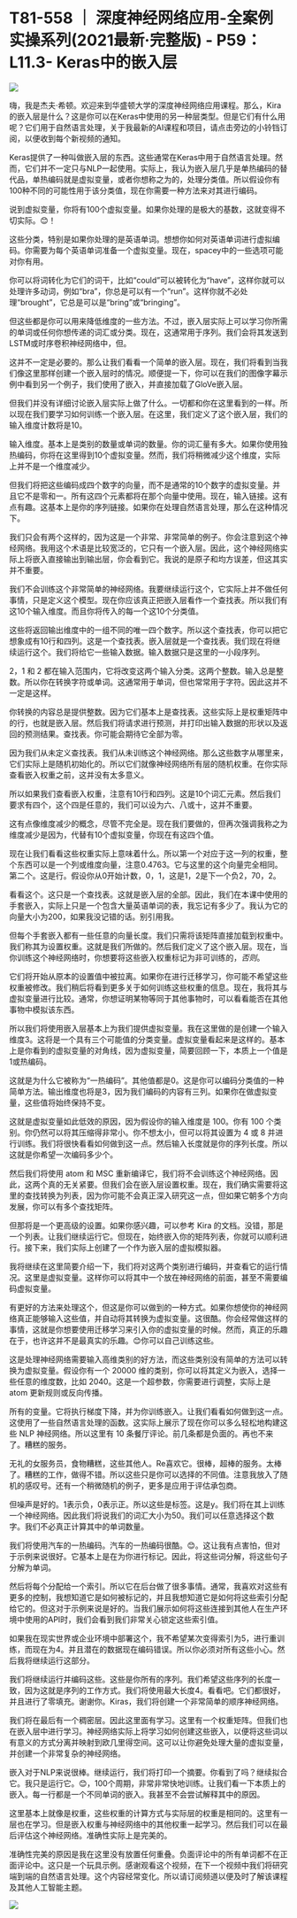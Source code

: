 # T81-558 ｜ 深度神经网络应用-全案例实操系列(2021最新·完整版) - P59：L11.3- Keras中的嵌入层 

![](img/6c6a4e57e3618c11a532abc5118438e7_0.png)

嗨，我是杰夫·希顿。欢迎来到华盛顿大学的深度神经网络应用课程。那么，Kira的嵌入层是什么？这是你可以在Keras中使用的另一种层类型。但是它们有什么用呢？它们用于自然语言处理，关于我最新的AI课程和项目，请点击旁边的小铃铛订阅，以便收到每个新视频的通知。

Keras提供了一种叫做嵌入层的东西。这些通常在Keras中用于自然语言处理。然而，它们并不一定只与NLP一起使用。实际上，我认为嵌入层几乎是单热编码的替代品，单热编码就是虚拟变量，或者你想称之为的，处理分类值。所以假设你有100种不同的可能性用于该分类值，现在你需要一种方法来对其进行编码。

说到虚拟变量，你将有100个虚拟变量。如果你处理的是极大的基数，这就变得不切实际。😊！[](img/6c6a4e57e3618c11a532abc5118438e7_2.png)

这些分类，特别是如果你处理的是英语单词。想想你如何对英语单词进行虚拟编码。你需要为每个英语单词准备一个虚拟变量。现在，spacey中的一些选项可能对你有用。

你可以将词转化为它们的词干，比如“could”可以被转化为“have”，这样你就可以处理许多动词，例如“bra”，你总是可以有一个“run”。这样你就不必处理“brought”，它总是可以是“bring”或“bringing”。

但这些都是你可以用来降低维度的一些方法。不过，嵌入层实际上可以学习你所需的单词或任何你想传递的词汇或分类。现在，这通常用于序列。我们会将其发送到LSTM或时序卷积神经网络中，但。

这并不一定是必要的。那么让我们看看一个简单的嵌入层。现在，我们将看到当我们像这里那样创建一个嵌入层时的情况。顺便提一下，你可以在我们的图像字幕示例中看到另一个例子，我们使用了嵌入，并直接加载了GloVe嵌入层。

但我们并没有详细讨论嵌入层实际上做了什么。一切都和你在这里看到的一样。所以现在我们要学习如何训练一个嵌入层。在这里，我们定义了这个嵌入层，我们的输入维度计数将是10。

输入维度。基本上是类别的数量或单词的数量。你的词汇量有多大。如果你使用独热编码，你将在这里得到10个虚拟变量。然而，我们将稍微减少这个维度，实际上并不是一个维度减少。

但我们将把这些编码成四个数字的向量，而不是通常的10个数字的虚拟变量。并且它不是零和一。所有这四个元素都将在那个向量中使用。现在，输入链接。这有点有趣。这基本上是你的序列链接。如果你在处理自然语言处理，那么在这种情况下。

我们只会有两个这样的，因为这是一个非常、非常简单的例子。你会注意到这个神经网络。我用这个术语是比较宽泛的，它只有一个嵌入层。因此，这个神经网络实际上将嵌入直接输出到输出层，你会看到它。我说的是原子和均方误差，但这其实并不重要。

我们不会训练这个非常简单的神经网络。我要继续运行这个，它实际上并不做任何事情，只是定义这个模型。现在你应该真正把嵌入层看作一个查找表。所以我们有这10个输入维度。而且你将传入的每一个这10个分类值。

这些将返回输出维度中的一组不同的唯一四个数字。所以这个查找表，你可以把它想象成有10行和四列。这是一个查找表。嵌入层就是一个查找表。我们现在将继续运行这个。我们将给它一些输入数据。输入数据只是这里的一小段序列。

2，1 和 2 都在输入范围内，它将改变这两个输入分类。这两个整数。输入总是整数。所以你在转换字符或单词。这通常用于单词，但也常常用于字符。因此这并不一定是这样。

你转换的内容总是提供整数。因为它们基本上是查找表。这些实际上是权重矩阵中的行，也就是嵌入层。然后我们将请求进行预测，并打印出输入数据的形状以及返回的预测结果。查找表。你可能会期待它全部为零。

因为我们从未定义查找表。我们从未训练这个神经网络。那么这些数字从哪里来，它们实际上是随机初始化的。所以它们就像神经网络所有层的随机权重。在你实际查看嵌入权重之前，这并没有太多意义。

所以如果我们查看嵌入权重，注意有10行和四列。这是10个词汇元素。然后我们要求有四个，这个四是任意的，我们可以设为六、八或十，这并不重要。

这有点像维度减少的概念，尽管不完全是。现在我们要做的，但再次强调我称之为维度减少是因为，代替有10个虚拟变量，你现在有这四个值。

现在让我们看看这些权重实际上意味着什么。所以第一个对应于这一列的权重，整个东西可以是一个列或维度向量，注意0.4763。它与这里的这个向量完全相同。第二个。这是行。假设你从0开始计数，0，1，这是1，2是下一个负2，70，2。

看看这个。这只是一个查找表。这就是嵌入层的全部。因此，我们在本课中使用的手套嵌入，实际上只是一个包含大量英语单词的表，我忘记有多少了。我认为它的向量大小为200，如果我没记错的话。别引用我。

但每个手套嵌入都有一些任意的向量长度。我们只需将该矩阵直接加载到权重中。我们称其为设置权重。这就是我们所做的。然后我们定义了这个嵌入层。现在，当你训练这个神经网络时，你想要将这些嵌入权重标记为非可训练的，*否则*。

它们将开始从原本的设置值中被拉离。如果你在进行迁移学习，你可能不希望这些权重被修改。我们稍后将看到更多关于如何训练这些权重的信息。现在，我将其与虚拟变量进行比较。通常，你想证明某物等同于其他事物时，可以看看能否在其他事物中模拟该东西。

所以我们将使用嵌入层基本上为我们提供虚拟变量。我在这里做的是创建一个输入维度3。这将是一个具有三个可能值的分类变量。虚拟变量看起来是这样的。基本上是你看到的虚拟变量的对角线，因为虚拟变量，简要回顾一下，本质上一个值是1或热编码。

这就是为什么它被称为“一热编码”。其他值都是0。这是你可以编码分类值的一种简单方法。输出维度也将是3，因为我们编码的内容有三列。如果你在做虚拟变量，这些值将始终保持不变。

这就是虚拟变量如此低效的原因，因为假设你的输入维度是 100。你有 100 个类别。你仍然可以将其压缩得非常小。你不想太小，但可以将其设置为 4 或 8 并进行训练。我们将很快看看如何做到这一点。然后输入长度就是你的序列长度。所以这就是你希望一次编码多少个。

然后我们将使用 atom 和 MSC 重新编译它，我们将不会训练这个神经网络。因此，这两个真的无关紧要。但我们会在嵌入层设置权重。现在，我们确实需要将这里的查找转换为列表，因为你可能不会真正深入研究这一点，但如果它朝多个方向发展，你可以有多个查找矩阵。

但那将是一个更高级的设置。如果你感兴趣，可以参考 Kira 的文档。没错，那是一个列表。让我们继续运行它。但现在，始终嵌入你的矩阵列表，你就可以顺利进行。接下来，我们实际上创建了一个作为嵌入层的虚拟模拟器。

我将继续在这里简要介绍一下，我们将对这两个类别进行编码，并查看它的运行情况。这里是虚拟变量。这样你可以将其中一个放在神经网络的前面，甚至不需要编码虚拟变量。

有更好的方法来处理这个，但这是你可以做到的一种方式。如果你想使你的神经网络真正能够输入这些值，并自动将其转换为虚拟变量。这很酷。你会经常做这样的事情，这就是你想要使用迁移学习来引入你的虚拟变量的时候。然而，真正的乐趣在于，也许这并不是最真实的乐趣。😊你可以自己训练这些。

这是处理神经网络需要输入高维类别的好方法，而这些类别没有简单的方法可以转换为虚拟变量。假设你有一个 20000 维的类别，你可以将其定义为嵌入，选择一些任意的维度数，比如 2040。这是一个超参数，你需要进行调整，实际上是 atom 更新规则或反向传播。

所有的变量。它将执行梯度下降，并为你训练嵌入。让我们看看如何做到这一点。这使用了一些自然语言处理的函数。这实际上展示了现在你可以多么轻松地构建这些 NLP 神经网络。所以这里有 10 条餐厅评论。前几条都是负面的。再也不来了。糟糕的服务。

无礼的女服务员，食物糟糕，这些其他人。Re喜欢它。很棒，超棒的服务。太棒了。糟糕的工作，做得不错。所以这些只是你可以选择的不同值。注意我放入了随机的感叹号。还有一个稍微随机的例子，更多是应用于评估承包商。

但噪声是好的。1表示负，0表示正。所以这些是标签。这是y。我们将在其上训练一个神经网络。因此我们将说我们的词汇大小为50。我们可以任意选择这个数字。我们不必真正计算其中的单词数量。

我们将使用汽车的一热编码。汽车的一热编码很酷。😊。这让我有点害怕，但对于示例来说很好。它基本上是在为你进行标记。因此，将这些词分解，将这些句子分解为单词。

然后将每个分配给一个索引。所以它在后台做了很多事情。通常，我喜欢对这些有更多的控制，我想知道它是如何被标记的，并且我想知道它是如何将这些索引分配给它的。但这对于示例来说是好的。当我们展示如何将这些连接到其他人在生产环境中使用的API时，我们会看到我们非常关心锁定这些索引值。

如果我在现实世界或企业环境中部署这个，我不希望某次变得索引为5，进行重训练，而现在为4。并且潜在的数据现在编码错误。所以你必须对所有这些小心。然后我将继续运行这部分。

我们将继续运行并编码这些。这些是你所有的序列。我们希望这些序列的长度一致，因为这就是序列的工作方式。我们将使用最大长度4。看看吧。它们都很好，并且进行了零填充。谢谢你。Kiras，我们将创建一个非常简单的顺序神经网络。

我们将在最后有一个稠密层。因此这里面有学习。这里有一个权重矩阵。但我们也在嵌入层中进行学习。神经网络实际上将学习如何创建这些嵌入，以便将这些词以有意义的方式分离并映射到欧几里得空间。这可以让你避免处理大量的虚拟变量，并创建一个非常复杂的神经网络。

嵌入对于NLP来说很棒。继续运行，我们将打印一个摘要。你看到了吗？继续拟合它。我只是运行它。😊，100个周期，非常非常快地训练。让我们看一下本质上的嵌入。每一行都是一个不同单词的嵌入。我甚至不会尝试解释其中的原因。

这里基本上就像是权重，这些权重的计算方式与实际层的权重是相同的。这里有一层也在学习。但是嵌入权重与神经网络中的其他权重一起学习。然后我们可以在最后评估这个神经网络。准确性实际上是完美的。

准确性完美的原因是我在这里没有放置任何重叠。负面评论中的所有单词都不在正面评论中。这只是一个玩具示例。感谢观看这个视频，在下一个视频中我们将研究端到端的自然语言处理。这个内容经常变化。所以请订阅频道以便及时了解该课程及其他人工智能主题。

![](img/6c6a4e57e3618c11a532abc5118438e7_4.png)
